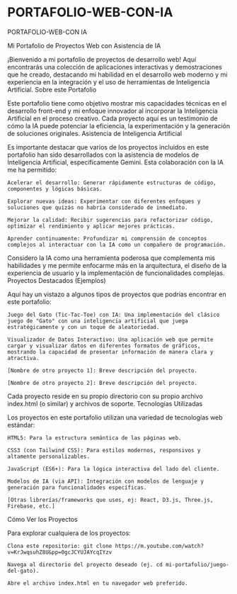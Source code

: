 # PORTAFOLIO-WEB-CON-IA
PORTAFOLIO-WEB-CON IA

Mi Portafolio de Proyectos Web con Asistencia de IA

¡Bienvenido a mi portafolio de proyectos de desarrollo web! Aquí encontrarás una colección de aplicaciones interactivas y demostraciones que he creado, destacando mi habilidad en el desarrollo web moderno y mi experiencia en la integración y el uso de herramientas de Inteligencia Artificial.
Sobre este Portafolio

Este portafolio tiene como objetivo mostrar mis capacidades técnicas en el desarrollo front-end y mi enfoque innovador al incorporar la Inteligencia Artificial en el proceso creativo. Cada proyecto aquí es un testimonio de cómo la IA puede potenciar la eficiencia, la experimentación y la generación de soluciones originales.
Asistencia de Inteligencia Artificial

Es importante destacar que varios de los proyectos incluidos en este portafolio han sido desarrollados con la asistencia de modelos de Inteligencia Artificial, específicamente Gemini. Esta colaboración con la IA me ha permitido:

    Acelerar el desarrollo: Generar rápidamente estructuras de código, componentes y lógicas básicas.

    Explorar nuevas ideas: Experimentar con diferentes enfoques y soluciones que quizás no habría considerado de inmediato.

    Mejorar la calidad: Recibir sugerencias para refactorizar código, optimizar el rendimiento y aplicar mejores prácticas.

    Aprender continuamente: Profundizar mi comprensión de conceptos complejos al interactuar con la IA como un compañero de programación.

Considero la IA como una herramienta poderosa que complementa mis habilidades y me permite enfocarme más en la arquitectura, el diseño de la experiencia de usuario y la implementación de funcionalidades complejas.
Proyectos Destacados (Ejemplos)

Aquí hay un vistazo a algunos tipos de proyectos que podrías encontrar en este portafolio:

    Juego del Gato (Tic-Tac-Toe) con IA: Una implementación del clásico juego de "Gato" con una inteligencia artificial que juega estratégicamente y con un toque de aleatoriedad.

    Visualizador de Datos Interactivo: Una aplicación web que permite cargar y visualizar datos en diferentes formatos de gráficos, mostrando la capacidad de presentar información de manera clara y atractiva.

    [Nombre de otro proyecto 1]: Breve descripción del proyecto.

    [Nombre de otro proyecto 2]: Breve descripción del proyecto.

Cada proyecto reside en su propio directorio con su propio archivo index.html (o similar) y archivos de soporte.
Tecnologías Utilizadas

Los proyectos en este portafolio utilizan una variedad de tecnologías web estándar:

    HTML5: Para la estructura semántica de las páginas web.

    CSS3 (con Tailwind CSS): Para estilos modernos, responsivos y altamente personalizables.

    JavaScript (ES6+): Para la lógica interactiva del lado del cliente.

    Modelos de IA (via API): Integración con modelos de lenguaje y generación para funcionalidades específicas.

    [Otras librerías/frameworks que uses, ej: React, D3.js, Three.js, Firebase, etc.]

Cómo Ver los Proyectos

Para explorar cualquiera de los proyectos:

    Clona este repositorio: git clone https://m.youtube.com/watch?v=KrJwqsuhZ8U&pp=0gcJCYUJAYcqIYzv

    Navega al directorio del proyecto deseado (ej. cd mi-portafolio/juego-del-gato).

    Abre el archivo index.html en tu navegador web preferido.

